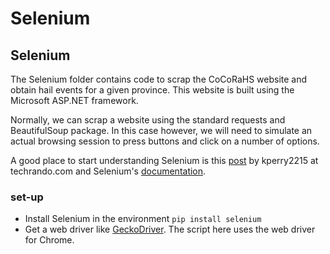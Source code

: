 # Selenium


## Selenium
The Selenium folder contains code to scrap the CoCoRaHS website and obtain hail events for a given province.
This website is built using the Microsoft ASP.NET framework.

Normally, we can scrap a website using the standard requests and BeautifulSoup package. In this case however, we will need to simulate an actual browsing session to press buttons and click on a number of options.

A good place to start understanding Selenium is this [post](https://techrando.com/2020/08/09/how-to-web-scrape-a-asp-net-web-form-using-selenium-in-python/) by kperry2215 at techrando.com and Selenium's [documentation](https://selenium-python.readthedocs.io/getting-started.html).

### set-up
- Install Selenium in the environment
`pip install selenium`
- Get a web driver like [GeckoDriver](https://github.com/mozilla/geckodriver/releases). The script here uses the web driver for Chrome.
